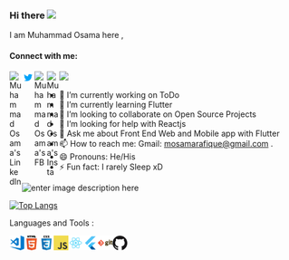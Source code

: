 ### Hi there <img src="https://media.giphy.com/media/hvRJCLFzcasrR4ia7z/giphy.gif" width="30px"> 


I am Muhammad Osama here , 

<h4 align="left">Connect with me:</h4><a href="https://www.linkedin.com/in/muhammad-osama-qureshi-2973b2170/">
  <img align="left" alt="Muhammad Osama's LinkedIn " width="22px" src="https://raw.githubusercontent.com/peterthehan/peterthehan/master/assets/linkedin.svg" />
</a>
<a href="https://twitter.com/itxomiqureshi">
  <img align="left" alt="Muhammad Osama's Twitter " width="22px" src="https://raw.githubusercontent.com/github/explore/80688e429a7d4ef2fca1e82350fe8e3517d3494d/topics/twitter/twitter.png" />
</a>
<a href="https://facebook.com/muhammad.osama.qureshi24/ ">
  <img align="left" alt="Muhammad Osama's FB " width="22px" src="https://i.pinimg.com/736x/ac/57/3b/ac573b439cde3dec8ca1c6739ae7f628.jpg" />
</a>
<a href="https://Instagram.com/m.osama.qureshi ">
  <img align="left" alt="Muhammad Osama's Insta " width="22px"  src="https://image.flaticon.com/icons/png/512/87/87390.png" />
</a>



![](https://visitor-badge.glitch.me/badge?page_id=muhammad-osama-qureshi)


- 🔭 I’m currently working on ToDo
- 🌱 I’m currently learning Flutter
- 👯 I’m looking to collaborate on Open Source Projects
- 🤔 I’m looking for help with Reactjs
- 💬 Ask me about Front End Web and Mobile app with Flutter 
- 📫 How to reach me: Gmail: mosamarafique@gmail.com .
- 😄 Pronouns: He/His
- ⚡ Fun fact: I rarely Sleep xD 

![enter image description here](https://github-readme-stats.vercel.app/api?username=muhammad-osama-qureshi&&show_icons=true&&theme=dark)


[![Top Langs](https://github-readme-stats.vercel.app/api/top-langs/?username=muhammad-osama-qureshi&&theme=dark)](https://github.com/muhammad-osama-qureshi/github-readme-stats)



Languages and Tools : 

<img align="left" alt="Visual Studio Code" width="26px" src="https://raw.githubusercontent.com/github/explore/80688e429a7d4ef2fca1e82350fe8e3517d3494d/topics/visual-studio-code/visual-studio-code.png" />
<img align="left" alt="HTML5" width="26px" src="https://raw.githubusercontent.com/github/explore/80688e429a7d4ef2fca1e82350fe8e3517d3494d/topics/html/html.png" />
<img align="left" alt="CSS3" width="26px" src="https://raw.githubusercontent.com/github/explore/80688e429a7d4ef2fca1e82350fe8e3517d3494d/topics/css/css.png" />
<img align="left" alt="JavaScript" width="26px" src="https://raw.githubusercontent.com/github/explore/80688e429a7d4ef2fca1e82350fe8e3517d3494d/topics/javascript/javascript.png" />
<img align="left" alt="React" width="26px" src="https://raw.githubusercontent.com/github/explore/80688e429a7d4ef2fca1e82350fe8e3517d3494d/topics/react/react.png" />
<img align="left" alt="Flutter" width="26px" src="https://raw.githubusercontent.com/github/explore/80688e429a7d4ef2fca1e82350fe8e3517d3494d/topics/flutter/flutter.png" />

<img align="left" alt="Git" width="26px" src="https://raw.githubusercontent.com/github/explore/80688e429a7d4ef2fca1e82350fe8e3517d3494d/topics/git/git.png" />
<img align="left" alt="GitHub" width="26px" src="https://raw.githubusercontent.com/github/explore/78df643247d429f6cc873026c0622819ad797942/topics/github/github.png" />











